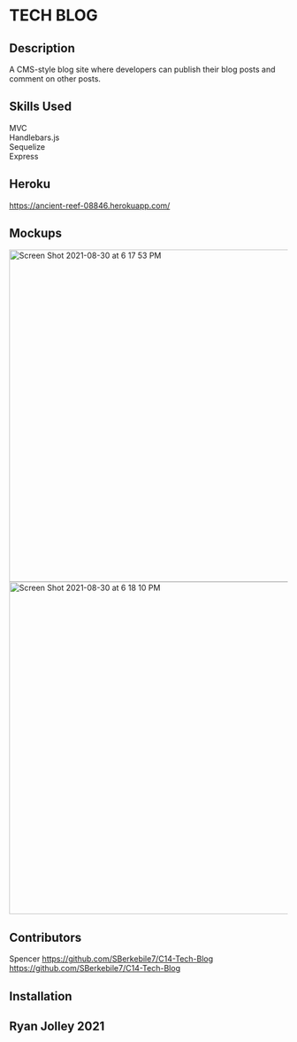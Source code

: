 # TECH BLOG

## Description
A CMS-style blog site where developers can publish their blog posts and comment on other posts. 

## Skills Used
MVC <br>
Handlebars.js <br>
Sequelize <br>
Express <br>

## Heroku 
https://ancient-reef-08846.herokuapp.com/

## Mockups
<img width="600" alt="Screen Shot 2021-08-30 at 6 17 53 PM" src="https://user-images.githubusercontent.com/83616082/131413050-6cc35940-f9fc-48da-943a-851d41bdd41d.png">
<img width="600" alt="Screen Shot 2021-08-30 at 6 18 10 PM" src="https://user-images.githubusercontent.com/83616082/131413093-ee73fc90-0573-4810-ac70-4209bb65bdee.png">

## Contributors
Spencer https://github.com/SBerkebile7/C14-Tech-Blog
https://github.com/SBerkebile7/C14-Tech-Blog

## Installation

## Ryan Jolley 2021
